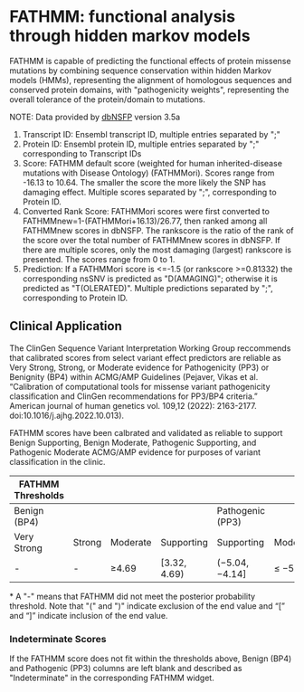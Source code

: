 # FATHMM: functional analysis through hidden markov models
FATHMM is capable of predicting the functional effects of protein missense mutations by combining sequence conservation within hidden Markov models (HMMs), representing the alignment of homologous sequences and conserved protein domains, with "pathogenicity weights", representing the overall tolerance of the protein/domain to mutations. 

NOTE: Data provided by [dbNSFP](https://sites.google.com/site/jpopgen/dbNSFP) version 3.5a

1. Transcript ID: Ensembl transcript ID, multiple entries separated by ";"
2. Protein ID: Ensembl protein ID, multiple entries separated by ";" corresponding to Transcript IDs
3. Score: FATHMM default score (weighted for human inherited-disease mutations with Disease Ontology) (FATHMMori). Scores range from -16.13 to 10.64. The smaller the score the more likely the SNP has damaging effect. Multiple scores separated by ";", corresponding to Protein ID.
4. Converted Rank Score: FATHMMori scores were first converted to FATHMMnew=1-(FATHMMori+16.13)/26.77, then ranked among all FATHMMnew scores in dbNSFP. The rankscore is the ratio of the rank of the score over the total number of FATHMMnew scores in dbNSFP. If there are multiple scores, only the most damaging (largest) rankscore is presented. The scores range from 0 to 1.
5. Prediction: If a FATHMMori score is <=-1.5 (or rankscore >=0.81332) the corresponding nsSNV is predicted as "D(AMAGING)"; otherwise it is predicted as "T(OLERATED)". Multiple predictions separated by ";", corresponding to Protein ID.

## Clinical Application

The ClinGen Sequence Variant Interpretation Working Group reccommends that calibrated scores from select variant effect predictors are reliable as Very Strong, Strong, or Moderate evidence for Pathogenicity (PP3) or Benignity (BP4) within ACMG/AMP Guidelines (Pejaver, Vikas et al. “Calibration of computational tools for missense variant pathogenicity classification and ClinGen recommendations for PP3/BP4 criteria.” American journal of human genetics vol. 109,12 (2022): 2163-2177. doi:10.1016/j.ajhg.2022.10.013).

FATHMM scores have been calbrated and validated as reliable to support Benign Supporting, Benign Moderate, Pathogenic Supporting, and Pathogenic Moderate ACMG/AMP evidence for purposes of variant classification in the clinic.

| FATHMM Thresholds |                 |                |                |                |                |                |                |                |
|--------------|-----------------|----------------|----------------|----------------|----------------|----------------|----------------|----------------|
| Benign (BP4) |||| Pathogenic (PP3)|
|Very Strong   |Strong      |Moderate     |Supporting   |Supporting   |Moderate     |Strong      |Very Strong   |
|-|-|	≥4.69|	[3.32, 4.69)|	(−5.04, −4.14]|	≤ −5.04|-|   -   |

\* A "-" means that FATHMM did not meet the posterior probability threshold. Note that "(" and ")" indicate exclusion of the end value and “[” and “]” indicate inclusion of the end value.

### Indeterminate Scores

If the FATHMM score does not fit within the thresholds above, Benign (BP4) and Pathogenic (PP3) columns are left blank and described as "Indeterminate" in the corresponding FATHMM widget.
